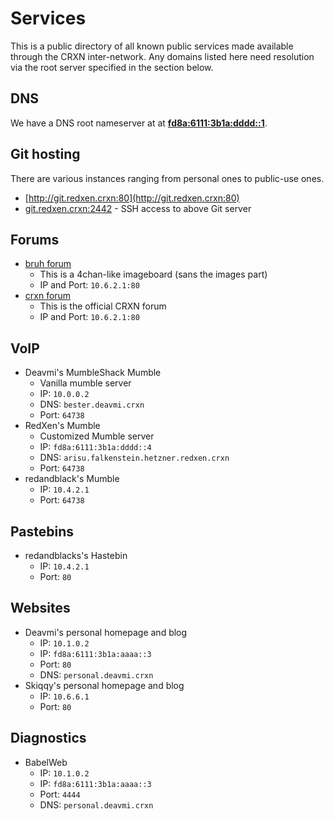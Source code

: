 Services
========

This is a public directory of all known public services made available through the CRXN inter-network. Any domains listed here need resolution via the root server specified in the section below.

## DNS

We have a DNS root nameserver at at **[fd8a:6111:3b1a:dddd::1]()**.

## Git hosting

There are various instances ranging from personal ones to public-use ones.

* [http://git.redxen.crxn:80](http://git.redxen.crxn:80)
* [git.redxen.crxn:2442]() - SSH access to above Git server

## Forums

* [bruh forum](http://10.6.2.1/bruh)
	- This is a 4chan-like imageboard (sans the images part)
	- IP and Port: `10.6.2.1:80`
* [crxn forum](http://10.6.2.1/crxn)
	- This is the official CRXN forum
	- IP and Port: `10.6.2.1:80`
	
## VoIP

* Deavmi's MumbleShack Mumble
	- Vanilla mumble server
	- IP: `10.0.0.2`
	- DNS: `bester.deavmi.crxn`
	- Port: `64738`
* RedXen's Mumble
	- Customized Mumble server
	- IP: `fd8a:6111:3b1a:dddd::4`
	- DNS: `arisu.falkenstein.hetzner.redxen.crxn`
	- Port: `64738`
* redandblack's Mumble
	- IP: `10.4.2.1`
	- Port: `64738`

## Pastebins

* redandblacks's Hastebin
 	- IP: `10.4.2.1`
 	- Port: `80`

## Websites

* Deavmi's personal homepage and blog
	- IP: `10.1.0.2`
	- IP: `fd8a:6111:3b1a:aaaa::3`
	- Port: `80`
	- DNS: `personal.deavmi.crxn`
* Skiqqy's personal homepage and blog
	- IP: `10.6.6.1`
	- Port: `80`

## Diagnostics

* BabelWeb
	- IP: `10.1.0.2`
	- IP: `fd8a:6111:3b1a:aaaa::3`
	- Port: `4444`
	- DNS: `personal.deavmi.crxn`

